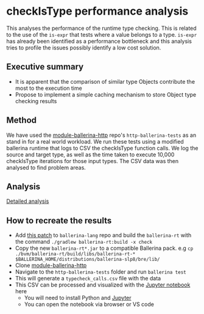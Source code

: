 # checkIsType performance analysis

This analyses the performance of the runtime type checking. This is related to the use of the `is-expr` that tests where a value belongs to a type. `is-expr` has already been identified as a performance bottleneck and this analysis tries to profile the issues possibly identify a low cost solution. 

## Executive summary
* It is apparent that the comparison of similar type Objects contribute the most to the execution time
* Propose to implement a simple caching mechanism to store Object type checking results

## Method
We have used the [module-ballerina-http](https://github.com/ballerina-platform/module-ballerina-http) repo's `http-ballerina-tests` as an stand in for a real world workload. We run these tests using a modified ballerina runtime that logs to CSV the checkIsType function calls. We log the source and target type, as well as the time taken to execute 10,000 checkIsType iterations for those input types. The CSV data was then analysed to find problem areas.

## Analysis
[Detailed analysis](checkIsType_analysis.ipynb)

## How to recreate the results
* Add [this patch](https://github.com/ruvi-d/ballerina-lang/commit/97722b9128e1c254237f8ae135c1ffa62030aa19) to `ballerina-lang` repo and build the `ballerina-rt` with the command `./gradlew ballerina-rt:build -x check`
* Copy the new `ballerina-rt*.jar` to a compatible Ballerina pack. e.g `cp ./bvm/ballerina-rt/build/libs/ballerina-rt-* $BALLERINA_HOME/distributions/ballerina-slp8/bre/lib/`
* Clone [module-ballerina-http](https://github.com/ballerina-platform/module-ballerina-http)
* Navigate to the `http-ballerina-tests` folder and run `ballerina test`
* This will generate a `typecheck_calls.csv` file with the data
* This CSV can be processed and visualized with the [Jupyter notebook](checkIsType_analysis.ipynb) here
  * You will need to install Python and [Jupyter](https://jupyter.org/install)
  * You can open the notebook via browser or VS code